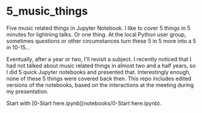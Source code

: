 # 5_music_things
Five music related things in Jupyter Notebook. I like to cover 5 things in 5 minutes for lightning talks. Or one thing. At the local Python user group, sometimes questions or other circumstances turn these 5 in 5 more into a 5 in 10-15...

Eventually, after a year or two, I'll revisit a subject. I recently noticed that I had not talked about music related things in almost two and a half years, so I did 5 quick Jupyter notebooks and presented that. Interestingly enough, none of these 5 things were covered back then. This repo includes edited versions of the notebooks, based on the interactions at the meeting during my presentation.

Start with [0-Start here.ipynb](notebooks/0-Start here.ipynb).

